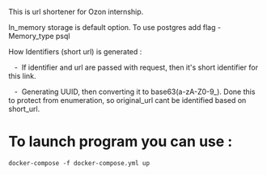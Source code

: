 This is url shortener for Ozon internship.

In_memory storage is default option. To use postgres add flag -Memory_type psql

How Identifiers (short url) is generated : 

  &nbsp;&nbsp; - &nbsp;If identifier and url are passed with request, then it's short identifier for this link.
  
  &nbsp;&nbsp; - &nbsp;Generating UUID, then converting it to base63(a-zA-Z0-9_). Done this to protect from enumeration, so original_url cant be identified based on short_url. 
  
# To launch program you can use : 
  
  ```docker-compose -f docker-compose.yml up```
